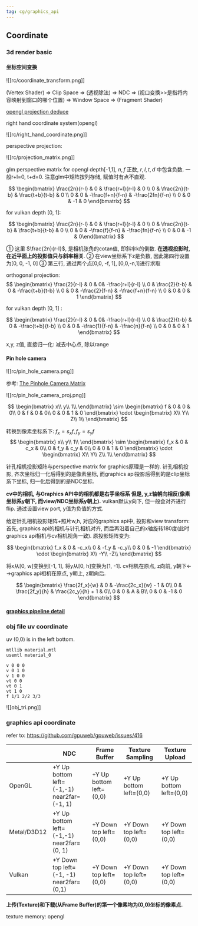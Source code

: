 ```yaml
---
tag: cg/graphics_api
---
```


## Coordinate
### 3d render basic
#### 坐标空间变换

![[rc/coordinate_transform.png]]

(Vertex Shader) => Clip Space => (透视除法) => NDC => (视口变换>>是指将内容映射到窗口的哪个位置) => Window Space => (Fragment Shader)

[opengl projection deduce](http://www.songho.ca/opengl/gl_projectionmatrix.html)

right hand coordinate system(opengl)

![[rc/right_hand_coordinate.png]]

perspective projection:

![[rc/projection_matrix.png]]
	
glm perspective matrix for opengl depth[-1,1], $n, f$ 正数, $r,l,t,d$ 中包含负数. 一般r+l=0, t+d=0.
注意glm中矩阵按列存储, 赋值时有点不直观.

$$
\begin{bmatrix}
\frac{2n}{r-l} & 0 & \frac{r+l}{r-l} & 0 \\
0 & \frac{2n}{t-b} & \frac{t+b}{t-b} & 0 \\
0 & 0 & -\frac{f+n}{f-n} & -\frac{2fn}{f-n} \\
0 & 0 & -1 & 0
\end{bmatrix}
$$

for vulkan depth [0, 1]:

$$
\begin{bmatrix}
\frac{2n}{r-l} & 0 & \frac{r+l}{r-l} & 0 \\
0 & \frac{2n}{t-b} & \frac{t+b}{t-b} & 0 \\
0 & 0 & -\frac{f}{f-n} & -\frac{fn}{f-n} \\
0 & 0 & -1 & 0\end{bmatrix}
$$

① 这里 $\frac{2n}{r-l}$, 是相机张角的cotan值, 即斜率k的倒数. __在透视投影时, 在近平面上的投影值只与斜率相关__.
② 在view坐标系下z是负数, 因此第四行设置为[0, 0, -1, 0]
③ 第三行, 通过两个点[0,0, -f, 1], [0,0,-n,1]进行求取
 
 orthogonal projection:
$$
\begin{bmatrix}
\frac{2}{r-l} & 0 & 0& -\frac{r+l}{r-l}  \\
0 & \frac{2}{t-b} & 0 & -\frac{t+b}{t-b}  \\
0 & 0 & -\frac{2}{f-n} & -\frac{f+n}{f-n} \\
0 & 0 & 0 & 1
\end{bmatrix}
$$

for vulkan depth [0, 1] :

$$
\begin{bmatrix}
\frac{2}{r-l} & 0 & 0& -\frac{r+l}{r-l}  \\
0 & \frac{2}{t-b} & 0 & -\frac{t+b}{t-b}  \\
0 & 0 & -\frac{1}{f-n} & -\frac{n}{f-n} \\
0 & 0 & 0 & 1
\end{bmatrix}
$$

x,y, z值, 直接归一化: 减去中心点, 除以range

#### Pin hole camera

![[rc/pin_hole_camera.png]]

参考: [The Pinhole Camera Matrix](https://staff.fnwi.uva.nl/r.vandenboomgaard/IPCV20162017/LectureNotes/CV/PinholeCamera/PinholeCamera.html)

![[rc/pin_hole_camera_proj.png]]

$$
\begin{bmatrix}
x\\
y\\
1\\
\end{bmatrix} \sim
\begin{bmatrix}
f & 0 & 0 & 0\\
0 & f & 0 & 0\\
0 & 0 & 1 & 0
\end{bmatrix} \cdot \begin{bmatrix}
X\\
Y\\
Z\\
1\\
\end{bmatrix}
$$

转换到像素坐标系下: $f_x = s_x f, f_y = s_y f$
$$
\begin{bmatrix}
x\\
y\\
1\\
\end{bmatrix} \sim
\begin{bmatrix}
f_x & 0 & c_x & 0\\
0 & f_y & c_y & 0\\
0 & 0 & 1 & 0
\end{bmatrix} \cdot \begin{bmatrix}
X\\
Y\\
Z\\
1\\
\end{bmatrix}
$$

针孔相机投影矩阵与perspective matrix for graphics原理是一样的. 针孔相机投影, 齐次坐标归一化后得到的是像素坐标, 而graphics api投影后得到的是clip坐标系下坐标, 归一化后得到的是NDC坐标.

__cv中的相机, 与Graphics API中的相机都是右手坐标系
但是, y,z轴朝向相反(像素坐标系y朝下, 而view/NDC坐标系y朝上).__
vulkan默认y向下, 但一般会对齐进行flip. 通过设置view port, y值为负值的方式.

给定针孔相机投影矩阵+照片w,h, 对应的graphics api中, 投影和view transform:
首先, graphics api的相机与针孔相机对齐, 而后再沿着自己的x轴旋转180度(此时graphics api相机与cv相机视角一致). 原投影矩阵变为:

$$
\begin{bmatrix}
f_x & 0 & -c_x\\
0 & -f_y & -c_y\\
0 & 0 & -1
\end{bmatrix} \cdot \begin{bmatrix}
X\\
-Y\\
-Z\\
\end{bmatrix}
$$

将x从[0, w]变换到[-1, 1], 将y从[0, h]变换为[1, -1].
cv相机在原点, z向前, y朝下<-->graphics api相机在原点, y朝上, z朝向后.

$$
\begin{bmatrix}
\frac{2f_x}{w} & 0 & -\frac{2c_x}{w} - 1 & 0\\
0 & \frac{2f_y}{h} & \frac{2c_y}{h} + 1 & 0\\
0 & 0 & A & B\\
0 & 0 & -1 & 0
\end{bmatrix}
$$

#### [graphics pipeline detail](Excalidraw/pipeline_overview)

### obj file uv coordinate

uv (0,0) is in the left bottom.

```obj file
mtllib material.mtl
usemtl material_0

v 0 0 0
v 0 1 0
v 1 0 0
vt 0 0
vt 0 1
vt 1 0
f 1/1 2/2 3/3
```
![[obj_tri.png]]


### graphics api coordinate

refer to: https://github.com/gpuweb/gpuweb/issues/416

|    | NDC | Frame Buffer  | Texture Sampling | Texture Upload |
|  ----  | ----  | ---- | ---- | ---- |
| OpenGL  | +Y Up <br>bottom left=(-1,-1) <br>near2far=(-1, 1) | +Y Up <br>bottom left=(0,0) | +Y Up <br>bottom left=(0,0) | +Y Up <br>bottom left=(0,0) |
| Metal/D3D12  | +Y Up <br>bottom left=(-1,-1)<br>near2far=(0, 1)| +Y Down <br>top left=(0,0) | +Y Down <br>top left=(0,0) | +Y Down <br>top left=(0,0) |
| Vulkan | +Y Down <br>top left=(-1, -1)<br>near2far=(0,1) | +Y Down<br>top left=(0,0) | +Y Down<br>top left=(0,0) | +Y Down <br>top left=(0,0) |

__上传(Texture)和下载(从Frame Buffer)的第一个像素均为(0,0)坐标的像素点.__

texture memory:
opengl 
